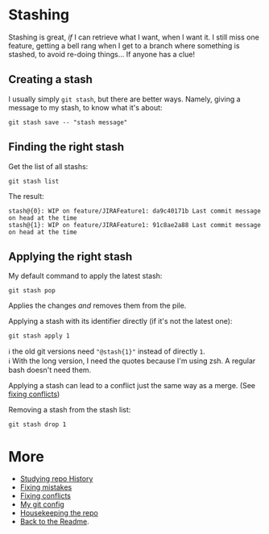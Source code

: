 # Stashing
Stashing is great, _if_ I can retrieve what I want, when I want it. I still miss one feature, getting a bell rang when I get to a branch where something is stashed, to avoid re-doing things... If anyone has a clue!

## Creating a stash
I usually simply `git stash`, but there are better ways. Namely, giving a message to my stash, to know what it's about:  
```shell
git stash save -- "stash message"
```

## Finding the right stash
Get the list of all stashs:
```
git stash list
```
The result:
```shell
stash@{0}: WIP on feature/JIRAFeature1: da9c40171b Last commit message on head at the time
stash@{1}: WIP on feature/JIRAFeature1: 91c8ae2a88 Last commit message on head at the time
```

## Applying the right stash
My default command to apply the latest stash:
```shell
git stash pop
```
Applies the changes _and_ removes them from the pile.  


Applying a stash with its identifier directly (if it's not the latest one):
```
git stash apply 1
```

:information_source: the old git versions need `"@stash{1}"` instead of directly `1`.  
:information_source: With the long version, I need the quotes because I'm using zsh. A regular bash doesn't need them.

Applying a stash can lead to a conflict just the same way as a merge. (See [fixing conflicts](fixConflicts.md))

Removing a stash from the stash list:
```
git stash drop 1
```



# More
* [Studying repo History](studyHistory.md)
* [Fixing mistakes](fixMistakes.md)
* [Fixing conflicts](fixConflicts.md)
* [My git config](myConfig.md)
* [Housekeeping the repo](housekeeping.md)
* [Back to the Readme](README.md).